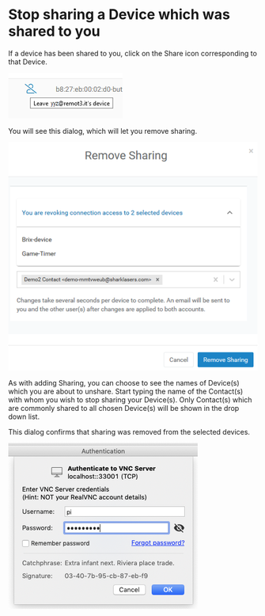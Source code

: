 # Stop sharing a Device which was shared to you

If a device has been shared to you, click on the Share icon corresponding to that Device.  

![](../../.gitbook/assets/image%20%2887%29.png)

You will see this dialog, which will let you remove sharing.

![](../../.gitbook/assets/image%20%28278%29.png)

As with adding Sharing, you can choose to see the names of Device\(s\) which you are about to unshare.  Start typing the name of the Contact\(s\) with whom you wish to stop sharing your Device\(s\).  Only Contact\(s\) which are commonly shared to all chosen Device\(s\) will be shown in the drop down list.

This dialog confirms that sharing was removed from the selected devices.

![](../../.gitbook/assets/image%20%28396%29.png)

